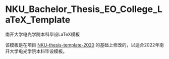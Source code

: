 # NKU_Bachelor_Thesis_EO_College_LaTeX_Template
南开大学电光学院本科毕设LaTeX模板

该模板是在项目 [NKU-thesis-template-2020](https://github.com/Tr0py/NKU-thesis-template-2020) 的基础上修改的，以适合2022年南开大学电光学院本科毕设模板。
